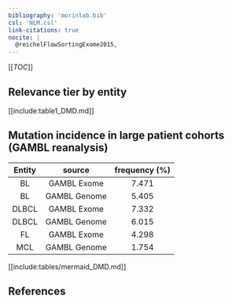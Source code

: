```yaml
---
bibliography: 'morinlab.bib'
csl: 'NLM.csl'
link-citations: true
nocite: |
  @reichelFlowSortingExome2015, 
---
```


[[_TOC_]]




## Relevance tier by entity

[[include:table1_DMD.md]]


## Mutation incidence in large patient cohorts (GAMBL reanalysis)

|Entity|source |frequency (%)|
|:------:|:----:|:----:|
|BL|GAMBL Exome |7.471 |
|BL|GAMBL Genome |5.405 |
|DLBCL|GAMBL Exome |7.332 |
|DLBCL|GAMBL Genome |6.015 |
|FL|GAMBL Exome |4.298 |
|MCL|GAMBL Genome |1.754 |


[[include:tables/mermaid_DMD.md]]

## References


